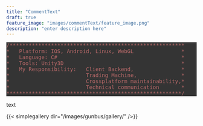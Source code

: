 ```yaml
---
title: "CommentText"
draft: true
feature_image: "images/commentText/feature_image.png"
description: "enter description here"
---
```

<pre style='color:#55cc66;background:#343434;'><span style='color:#b96969; '>/*******************************************************</span>
<span style='color:#b96969; '>*   Platform: IOS, Android, Linux, WebGL               *</span>
<span style='color:#b96969; '>*   Language: C#                                       *</span>
<span style='color:#b96969; '>*   Tools: Unity3D                                     *</span>
<span style='color:#b96969; '>*   My Responsibility:   Client Backend,               *</span>
<span style='color:#b96969; '>*                        Trading Machine,              *</span>
<span style='color:#b96969; '>*                        Crossplatform maintainability,*</span>
<span style='color:#b96969; '>*                        Technical communication       *</span>
<span style='color:#b96969; '>*******************************************************/</span>
</pre>
</pre>

text


{{< simplegallery dir="/images/gunbus/gallery/" />}}